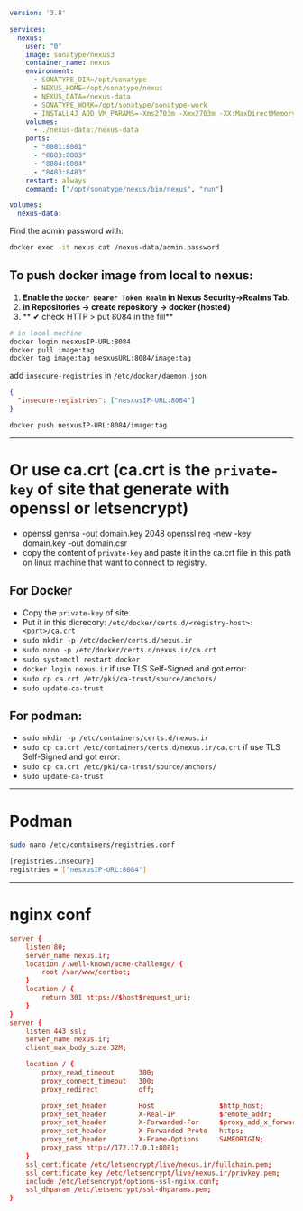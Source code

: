 ```yml
version: '3.8'

services:
  nexus:
    user: "0"
    image: sonatype/nexus3
    container_name: nexus
    environment:
      - SONATYPE_DIR=/opt/sonatype
      - NEXUS_HOME=/opt/sonatype/nexus
      - NEXUS_DATA=/nexus-data
      - SONATYPE_WORK=/opt/sonatype/sonatype-work
      - INSTALL4J_ADD_VM_PARAMS=-Xms2703m -Xmx2703m -XX:MaxDirectMemorySize=2703m
    volumes:
      - ./nexus-data:/nexus-data
    ports:
      - "8081:8081"
      - "8083:8083"
      - "8084:8084"
      - "8483:8483"
    restart: always
    command: ["/opt/sonatype/nexus/bin/nexus", "run"]

volumes:
  nexus-data:
```

Find the admin password with:
```bash
docker exec -it nexus cat /nexus-data/admin.password
```
## To push docker image from local to nexus:
1. **Enable the `Docker Bearer Token Realm` in Nexus Security->Realms Tab.**
2. **in Repositories -> create repository -> docker (hosted)**
3. ** ✔ check HTTP > put 8084 in the fill**
```bash
# in local machine
docker login nesxusIP-URL:8084
docker pull image:tag
docker tag image:tag nesxusURL:8084/image:tag
```
add `insecure-registries` in `/etc/docker/daemon.json`
```json
{
  "insecure-registries": ["nesxusIP-URL:8084"]
}
```
```bash
docker push nesxusIP-URL:8084/image:tag
```

---

# Or use ca.crt (ca.crt is the `private-key` of site that generate with openssl or letsencrypt)
- openssl genrsa -out domain.key 2048 openssl req -new -key domain.key -out domain.csr
- copy the content of `private-key` and paste it in the ca.crt file in this path on linux machine that want to connect to registry.
## For Docker
- Copy the `private-key` of site.
- Put it in this dicrecory: `/etc/docker/certs.d/<registry-host>:<port>/ca.crt`
- `sudo mkdir -p /etc/docker/certs.d/nexus.ir`
- `sudo nano -p /etc/docker/certs.d/nexus.ir/ca.crt`
- `sudo systemctl restart docker`
- `docker login nexus.ir`
if use TLS Self-Signed and got error:
- `sudo cp ca.crt /etc/pki/ca-trust/source/anchors/`
- `sudo update-ca-trust`


## For podman:
- `sudo mkdir -p /etc/containers/certs.d/nexus.ir`
- `sudo cp ca.crt /etc/containers/certs.d/nexus.ir/ca.crt`
if use TLS Self-Signed and got error:
- `sudo cp ca.crt /etc/pki/ca-trust/source/anchors/`
- `sudo update-ca-trust`

---

# Podman
```bash
sudo nano /etc/containers/registries.conf
```
```bash
[registries.insecure]
registries = ["nesxusIP-URL:8084"]
```

---

# nginx conf
```conf
server {
    listen 80;
    server_name nexus.ir;
    location /.well-known/acme-challenge/ {
        root /var/www/certbot;
    }
    location / {
        return 301 https://$host$request_uri;
    }
}
server {
    listen 443 ssl;
    server_name nexus.ir;
    client_max_body_size 32M;

    location / {
        proxy_read_timeout      300;
        proxy_connect_timeout   300;
        proxy_redirect          off;

        proxy_set_header        Host                $http_host;
        proxy_set_header        X-Real-IP           $remote_addr;
        proxy_set_header        X-Forwarded-For     $proxy_add_x_forwarded_for;
        proxy_set_header        X-Forwarded-Proto   https;
        proxy_set_header        X-Frame-Options     SAMEORIGIN;
        proxy_pass http://172.17.0.1:8081;
    }
    ssl_certificate /etc/letsencrypt/live/nexus.ir/fullchain.pem;
    ssl_certificate_key /etc/letsencrypt/live/nexus.ir/privkey.pem;
    include /etc/letsencrypt/options-ssl-nginx.conf;
    ssl_dhparam /etc/letsencrypt/ssl-dhparams.pem;
}
```
